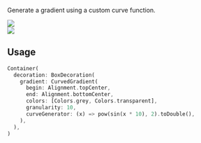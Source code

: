 Generate a gradient using a custom curve function.

<img src="https://raw.githubusercontent.com/amokfa/flutter_curved_gradient/main/assets/curved2.png">

<br/>

<img src="https://raw.githubusercontent.com/amokfa/flutter_curved_gradient/main/assets/curved1.png">

## Usage

```dart
Container(
  decoration: BoxDecoration(
    gradient: CurvedGradient(
      begin: Alignment.topCenter,
      end: Alignment.bottomCenter,
      colors: [Colors.grey, Colors.transparent],
      granularity: 10,
      curveGenerator: (x) => pow(sin(x * 10), 2).toDouble(),
    ),
  ),
)
```
